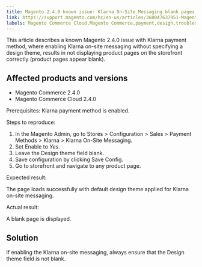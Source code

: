 ```yaml
---
title: Magento 2.4.0 known issue: Klarna On-Site Messaging blank pages
link: https://support.magento.com/hc/en-us/articles/360047637951-Magento-2-4-0-known-issue-Klarna-On-Site-Messaging-blank-pages
labels: Magento Commerce Cloud,Magento Commerce,payment,design,troubleshooting,known issues,2.4.0,Klarna,on-site messaging
---
```


This article describes a known Magento 2.4.0 issue with Klarna payment method, where enabling Klarna on-site messaging without specifying a design theme, results in not displaying product pages on the storefront correctly (product pages appear blank).

## Affected products and versions

* Magento Commerce 2.4.0
* Magento Commerce Cloud 2.4.0

Prerequisites: Klarna payment method is enabled.

Steps to reproduce:

1. In the Magento Admin, go to Stores > Configuration > Sales > Payment Methods > Klarna > Klarna On-Site Messaging.
1. Set Enable to _Yes_.
1. Leave the Design theme field blank.
1. Save configuration by clicking Save Config.
1. Go to storefront and navigate to any product page.

Expected result:

The page loads successfully with default design theme applied for Klarna on-site messaging.

Actual result:

A blank page is displayed.

## Solution

If enabling the Klarna on-site messaging, always ensure that the Design theme field is not blank. 